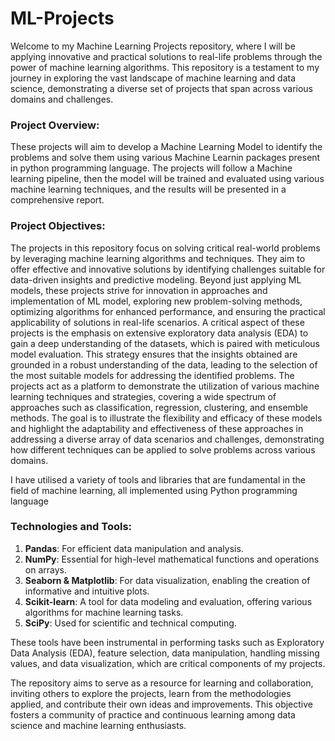 # ML-Projects
Welcome to my Machine Learning Projects repository, where I will be applying innovative and practical solutions to real-life problems through the power of machine learning algorithms. This repository is a testament to my journey in exploring the vast landscape of machine learning and data science, demonstrating a diverse set of projects that span across various domains and challenges.

### Project Overview:
These projects will aim to develop a Machine Learning Model to identify the problems and solve them using various Machine Learnin packages present in python programming language. The
projects will follow a Machine learning pipeline, then the model will be trained and evaluated using various machine learning techniques, and the results will be presented in a comprehensive report.

### Project Objectives:
The projects in this repository focus on solving critical real-world problems by leveraging machine learning algorithms and techniques. They aim to offer effective and innovative solutions by identifying challenges suitable for data-driven insights and predictive modeling. Beyond just applying ML models, these projects strive for innovation in approaches and implementation of ML model, exploring new problem-solving methods, optimizing algorithms for enhanced performance, and ensuring the practical applicability of solutions in real-life scenarios.
A critical aspect of these projects is the emphasis on extensive exploratory data analysis (EDA) to gain a deep understanding of the datasets, which is paired with meticulous model evaluation. This strategy ensures that the insights obtained are grounded in a robust understanding of the data, leading to the selection of the most suitable models for addressing the identified problems. 
The projects act as a platform to demonstrate the utilization of various machine learning techniques and strategies, covering a wide spectrum of approaches such as classification, regression, clustering, and ensemble methods. The goal is to illustrate the flexibility and efficacy of these models and highlight the adaptability and effectiveness of these approaches in addressing a diverse array of data scenarios and challenges, demonstrating  how different techniques can be applied to solve problems across various domains.

I have utilised a variety of tools and libraries that are fundamental in the field of machine learning, all implemented using Python programming language
### Technologies and Tools:
1. **Pandas**: For efficient data manipulation and analysis.
2. **NumPy**: Essential for high-level mathematical functions and operations on arrays.
3. **Seaborn & Matplotlib**: For data visualization, enabling the creation of informative and intuitive plots.
4. **Scikit-learn**: A tool for data modeling and evaluation, offering various algorithms for machine learning tasks.
5. **SciPy**: Used for scientific and technical computing.

These tools have been instrumental in performing tasks such as Exploratory Data Analysis (EDA), feature selection, data manipulation, handling missing values, and data visualization, which are critical components of my projects.

The repository aims to serve as a resource for learning and collaboration, inviting others to explore the projects, learn from the methodologies applied, and contribute their own ideas and improvements. This objective fosters a community of practice and continuous learning among data science and machine learning enthusiasts.
